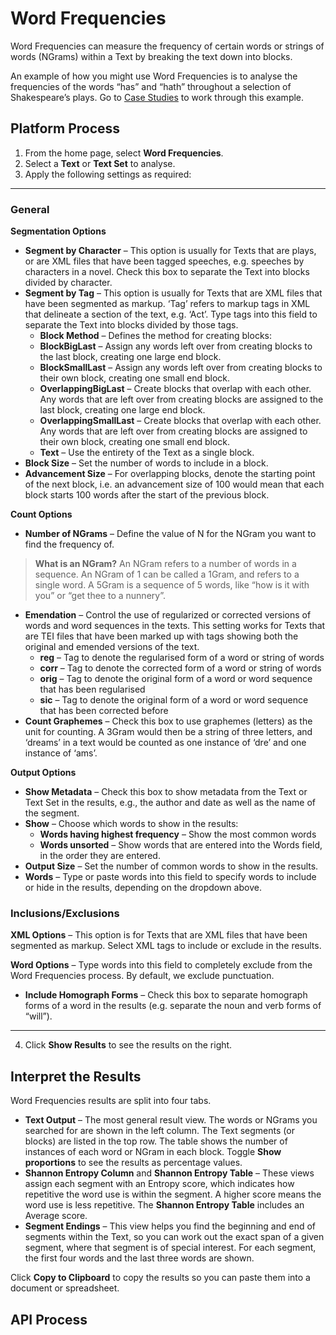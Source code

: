 # Word Frequencies

Word Frequencies can measure the frequency of certain words or strings of words (NGrams) within a Text by breaking the text down into blocks.

An example of how you might use Word Frequencies is to analyse the frequencies of the words “has” and “hath” throughout a selection of Shakespeare’s plays. Go to [Case Studies](https://systemik-solutions.github.io/sia_site/6.%20Case%20Studies/Case%203.html#case-3) to work through this example.

## Platform Process

1.	From the home page, select **Word Frequencies**.
2.	Select a **Text** or **Text Set** to analyse.
3.	Apply the following settings as required:
***
### General

**Segmentation Options**
- **Segment by Character** – This option is usually for Texts that are plays, or are XML files that have been tagged speeches, e.g. speeches by characters in a novel. Check this box to separate the Text into blocks divided by character.
- **Segment by Tag** – This option is usually for Texts that are XML files that have been segmented as markup. ‘Tag’ refers to markup tags in XML that delineate a section of the text, e.g. ‘Act’. Type tags into this field to separate the Text into blocks divided by those tags.
   - **Block Method** – Defines the method for creating blocks:
   - **BlockBigLast** – Assign any words left over from creating blocks to the last block, creating one large end block.
   - **BlockSmallLast** – Assign any words left over from creating blocks to their own block, creating one small end block.
   - **OverlappingBigLast** – Create blocks that overlap with each other. Any words that are left over from creating blocks are assigned to the last block, creating one large end block.
   - **OverlappingSmallLast** – Create blocks that overlap with each other. Any words that are left over from creating blocks are assigned to their own block, creating one small end block.
   - **Text** – Use the entirety of the Text as a single block.
- **Block Size** – Set the number of words to include in a block.
- **Advancement Size** – For overlapping blocks, denote the starting point of the next block, i.e. an advancement size of 100 would mean that each block starts 100 words after the start of the previous block.

**Count Options**
- **Number of NGrams** – Define the value of N for the NGram you want to find the frequency of.

> **What is an NGram?** An NGram refers to a number of words in a sequence. An NGram of 1 can be called a 1Gram, and refers to a single word. A 5Gram is a sequence of 5 words, like “how is it with you” or “get thee to a nunnery”.

- **Emendation** – Control the use of regularized or corrected versions of words and word sequences in the texts. This setting works for Texts that are TEI files that have been marked up with tags showing both the original and emended versions of the text.
   - **reg** – Tag to denote the regularised form of a word or string of words
   - **corr** – Tag to denote the corrected form of a word or string of words
   - **orig** – Tag to denote the original form of a word or word sequence that has been regularised
   - **sic** – Tag to denote the original form of a word or word sequence that has been corrected before
- **Count Graphemes** – Check this box to use graphemes (letters) as the unit for counting. A 3Gram would then be a string of three letters, and ‘dreams’ in a text would be counted as one instance of ‘dre’ and one instance of ‘ams’.

**Output Options**
- **Show Metadata** – Check this box to show metadata from the Text or Text Set in the results, e.g., the author and date as well as the name of the segment.
- **Show** – Choose which words to show in the results:
  - **Words having highest frequency** – Show the most common words
  - **Words unsorted** – Show words that are entered into the Words field, in the order they are entered.
- **Output Size** – Set the number of common words to show in the results.
- **Words** – Type or paste words into this field to specify words to include or hide in the results, depending on the dropdown above.

### Inclusions/Exclusions

**XML Options** – This option is for Texts that are XML files that have been segmented as markup. Select XML tags to include or exclude in the results.

**Word Options** – Type words into this field to completely exclude from the Word Frequencies process. By default, we exclude punctuation.
   - **Include Homograph Forms** – Check this box to separate homograph forms of a word in the results (e.g. separate the noun and verb forms of “will”).
***
4.	Click **Show Results** to see the results on the right.

## Interpret the Results

Word Frequencies results are split into four tabs.

- **Text Output** – The most general result view. The words or NGrams you searched for are shown in the left column. The Text segments (or blocks) are listed in the top row. The table shows the number of instances of each word or NGram in each block. Toggle **Show proportions** to see the results as percentage values.
- **Shannon Entropy Column** and **Shannon Entropy Table** – These views assign each segment with an Entropy score, which indicates how repetitive the word use is within the segment. A higher score means the word use is less repetitive. The **Shannon Entropy Table** includes an Average score.
- **Segment Endings** – This view helps you find the beginning and end of segments within the Text, so you can work out the exact span of a given segment, where that segment is of special interest. For each segment, the first four words and the last three words are shown.

Click **Copy to Clipboard** to copy the results so you can paste them into a document or spreadsheet.

## API Process 
